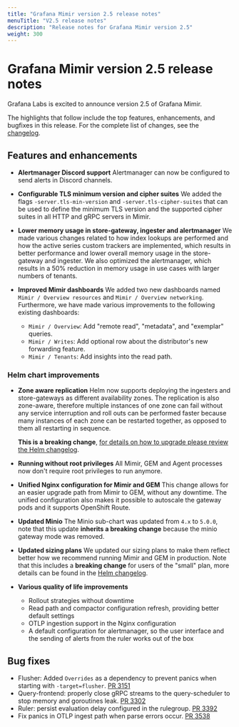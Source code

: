```yaml
---
title: "Grafana Mimir version 2.5 release notes"
menuTitle: "V2.5 release notes"
description: "Release notes for Grafana Mimir version 2.5"
weight: 300
---
```


# Grafana Mimir version 2.5 release notes

Grafana Labs is excited to announce version 2.5 of Grafana Mimir.

The highlights that follow include the top features, enhancements, and bugfixes in this release. For the complete list of changes, see the [changelog](https://github.com/grafana/mimir/blob/main/CHANGELOG.md).

## Features and enhancements

- **Alertmanager Discord support**
  Alertmanager can now be configured to send alerts in Discord channels.

- **Configurable TLS minimum version and cipher suites**
  We added the flags `-server.tls-min-version` and `-server.tls-cipher-suites` that can be used to define the minimum TLS version and the supported cipher suites in all HTTP and gRPC servers in Mimir.

- **Lower memory usage in store-gateway, ingester and alertmanager**
  We made various changes related to how index lookups are performed and how the active series custom trackers are implemented, which results in better performance and lower overall memory usage in the store-gateway and ingester.
  We also optimized the alertmanager, which results in a 50% reduction in memory usage in use cases with larger numbers of tenants.

- **Improved Mimir dashboards**
  We added two new dashboards named `Mimir / Overview resources` and `Mimir / Overview networking`. Furthermore, we have made various improvements to the following existing dashboards:
  - `Mimir / Overview`: Add "remote read", "metadata", and "exemplar" queries.
  - `Mimir / Writes`: Add optional row about the distributor's new forwarding feature.
  - `Mimir / Tenants`: Add insights into the read path.

### Helm chart improvements

- **Zone aware replication**
  Helm now supports deploying the ingesters and store-gateways as different availability zones. The replication is also zone-aware, therefore multiple instances of one zone can fail without any service interruption and roll outs can be performed faster because many instances of each zone can be restarted together, as opposed to them all restarting in sequence.

  **This is a breaking change**, [for details on how to upgrade please review the Helm changelog](https://github.com/grafana/mimir/blob/main/operations/helm/charts/mimir-distributed/CHANGELOG.md).

- **Running without root privileges**
  All Mimir, GEM and Agent processes now don't require root privileges to run anymore.

- **Unified Nginx configuration for Mimir and GEM**
  This change allows for an easier upgrade path from Mimir to GEM, without any downtime. The unified configuration also makes it possible to autoscale the gateway pods and it supports OpenShift Route.

- **Updated Minio**
  The Minio sub-chart was updated from `4.x` to `5.0.0`, note that this update **inherits a breaking change** because the minio gateway mode was removed.

- **Updated sizing plans**
  We updated our sizing plans to make them reflect better how we recommend running Mimir and GEM in production. Note that this includes a **breaking change** for users of the "small" plan, more details can be found in the [Helm changelog](https://github.com/grafana/mimir/blob/main/operations/helm/charts/mimir-distributed/CHANGELOG.md).

- **Various quality of life improvements**
  - Rollout strategies without downtime
  - Read path and compactor configuration refresh, providing better default settings
  - OTLP ingestion support in the Nginx configuration
  - A default configuration for alertmanager, so the user interface and the sending of alerts from the ruler works out of the box

## Bug fixes

- Flusher: Added `Overrides` as a dependency to prevent panics when starting with `-target=flusher`. [PR 3151](https://github.com/grafana/mimir/pull/3151)
- Query-frontend: properly close gRPC streams to the query-scheduler to stop memory and goroutines leak. [PR 3302](https://github.com/grafana/mimir/pull/3302)
- Ruler: persist evaluation delay configured in the rulegroup. [PR 3392](https://github.com/grafana/mimir/pull/3392)
- Fix panics in OTLP ingest path when parse errors occur. [PR 3538](https://github.com/grafana/mimir/pull/3538)

